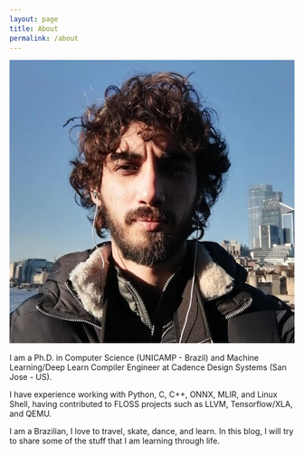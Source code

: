 ```yaml
---
layout: page
title: About
permalink: /about
---
```


![image alt <](assets/image/eu.webp)

I am a Ph.D. in Computer Science (UNICAMP - Brazil) and Machine Learning/Deep Learn Compiler Engineer at Cadence Design Systems (San Jose - US).

I have experience working with Python, C, C++, ONNX, MLIR, and Linux Shell, having contributed to FLOSS projects such as LLVM, Tensorflow/XLA, and QEMU.

I am a Brazilian, I love to travel, skate, dance, and learn. In this blog, I will try to share some of the stuff that I am learning through life.
